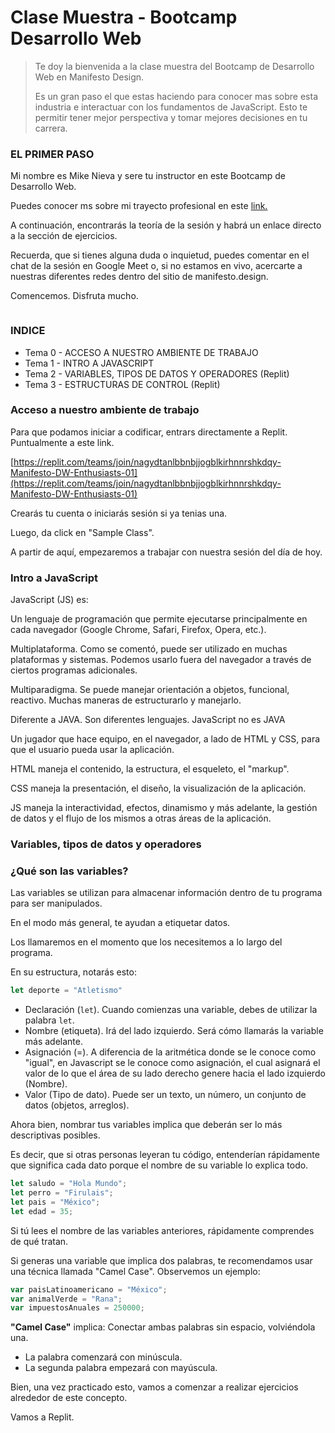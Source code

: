 # Clase Muestra - Bootcamp Desarrollo Web

> Te doy la bienvenida a la clase muestra del Bootcamp de Desarrollo Web en Manifesto Design.
>
> Es un gran paso el que estas haciendo para conocer mas sobre esta industria e interactuar con los fundamentos de JavaScript. Esto te permitir tener mejor perspectiva y tomar mejores decisiones en tu carrera.
>
>

### EL PRIMER PASO

Mi nombre es Mike Nieva y sere tu instructor en este Bootcamp de Desarrollo Web.

Puedes conocer ms sobre mi trayecto profesional en este [link.](https://linkedin.com/in/mikenieva)

A continuación, encontrarás la teoría de la sesión y habrá un enlace directo a la sección de ejercicios.

Recuerda, que si tienes alguna duda o inquietud, puedes comentar en el chat de la sesión en Google Meet o, si no estamos en vivo, acercarte a nuestras diferentes redes dentro del sitio de manifesto.design.

Comencemos. Disfruta mucho.

<figure><img src="https://media.giphy.com/media/l3V0dy1zzyjbYTQQM/giphy.gif" alt=""><figcaption></figcaption></figure>

### INDICE

* Tema 0 - ACCESO A NUESTRO AMBIENTE DE TRABAJO
* Tema 1 - INTRO A JAVASCRIPT
* Tema 2 - VARIABLES, TIPOS DE DATOS Y OPERADORES (Replit)
* Tema 3 - ESTRUCTURAS DE CONTROL (Replit)

### Acceso a nuestro ambiente de trabajo

Para que podamos iniciar a codificar, entrars directamente a Replit. Puntualmente a este link.

[https://replit.com/teams/join/nagydtanlbbnbjjogblkirhnnrshkdqy-Manifesto-DW-Enthusiasts-01](https://replit.com/teams/join/nagydtanlbbnbjjogblkirhnnrshkdqy-Manifesto-DW-Enthusiasts-01)

Crearás tu cuenta o iniciarás sesión si ya tenias una.

Luego, da click en "Sample Class".

A partir de aquí, empezaremos a trabajar con nuestra sesión del día de hoy.



### Intro a JavaScript

JavaScript (JS) es:

Un lenguaje de programación que permite ejecutarse principalmente en cada navegador (Google Chrome, Safari, Firefox, Opera, etc.).

Multiplataforma. Como se comentó, puede ser utilizado en muchas plataformas y sistemas. Podemos usarlo fuera del navegador a través de ciertos programas adicionales.

Multiparadigma. Se puede manejar orientación a objetos, funcional, reactivo. Muchas maneras de estructurarlo y manejarlo.

Diferente a JAVA. Son diferentes lenguajes. JavaScript no es JAVA

Un jugador que hace equipo, en el navegador, a lado de HTML y CSS, para que el usuario pueda usar la aplicación.

HTML maneja el contenido, la estructura, el esqueleto, el "markup".

CSS maneja la presentación, el diseño, la visualización de la aplicación.

JS maneja la interactividad, efectos, dinamismo y más adelante, la gestión de datos y el flujo de los mismos a otras áreas de la aplicación.



### Variables, tipos de datos y operadores

### ¿Qué son las variables?

Las variables se utilizan para almacenar información dentro de tu programa para ser manipulados.

En el modo más general, te ayudan a etiquetar datos.

Los llamaremos en el momento que los necesitemos a lo largo del programa.

En su estructura, notarás esto:

```javascript
let deporte = "Atletismo"
```

* Declaración (`let`). Cuando comienzas una variable, debes de utilizar la palabra `let`.
* Nombre (etiqueta). Irá del lado izquierdo. Será cómo llamarás la variable más adelante.
* Asignación (=). A diferencia de la aritmética donde se le conoce como "igual", en Javascript se le conoce como asignación, el cual asignará el valor de lo que el área de su lado derecho genere hacia el lado izquierdo (Nombre).
* Valor (Tipo de dato). Puede ser un texto, un número, un conjunto de datos (objetos, arreglos).

Ahora bien, nombrar tus variables implica que deberán ser lo más descriptivas posibles.

Es decir, que si otras personas leyeran tu código, entenderían rápidamente que significa cada dato porque el nombre de su variable lo explica todo.

```javascript
let saludo = "Hola Mundo";
let perro = "Firulais";
let pais = "México";
let edad = 35;
```

Si tú lees el nombre de las variables anteriores, rápidamente comprendes de qué tratan.

Si generas una variable que implica dos palabras, te recomendamos usar una técnica llamada "Camel Case". Observemos un ejemplo:

```javascript
var paisLatinoamericano = "México";
var animalVerde = "Rana";
var impuestosAnuales = 250000;
```

**"Camel Case"** implica: Conectar ambas palabras sin espacio, volviéndola una.

* La palabra comenzará con minúscula.
* La segunda palabra empezará con mayúscula.

Bien, una vez practicado esto, vamos a comenzar a realizar ejercicios alrededor de este concepto.

Vamos a Replit.
